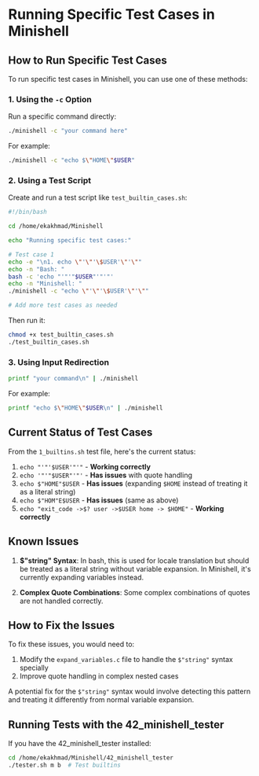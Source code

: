 # Running Specific Test Cases in Minishell

## How to Run Specific Test Cases

To run specific test cases in Minishell, you can use one of these methods:

### 1. Using the `-c` Option

Run a specific command directly:

```bash
./minishell -c "your command here"
```

For example:
```bash
./minishell -c "echo $\"HOME\"$USER"
```

### 2. Using a Test Script

Create and run a test script like `test_builtin_cases.sh`:

```bash
#!/bin/bash

cd /home/ekakhmad/Minishell

echo "Running specific test cases:"

# Test case 1
echo -e "\n1. echo \"'\"'\$USER'\"'\""
echo -n "Bash: "
bash -c 'echo "'"'"$USER"'"'"'
echo -n "Minishell: "
./minishell -c "echo \"'\"'\$USER'\"'\""

# Add more test cases as needed
```

Then run it:
```bash
chmod +x test_builtin_cases.sh
./test_builtin_cases.sh
```

### 3. Using Input Redirection

```bash
printf "your command\n" | ./minishell
```

For example:
```bash
printf "echo $\"HOME\"$USER\n" | ./minishell
```

## Current Status of Test Cases

From the `1_builtins.sh` test file, here's the current status:

1. `echo "'"'$USER'"'"` - **Working correctly**
2. `echo '"'"$USER"'"'` - **Has issues** with quote handling
3. `echo $"HOME"$USER` - **Has issues** (expanding `$HOME` instead of treating it as a literal string)
4. `echo $"HOM"E$USER` - **Has issues** (same as above)
5. `echo "exit_code ->$? user ->$USER home -> $HOME"` - **Working correctly**

## Known Issues

1. **$"string" Syntax**: In bash, this is used for locale translation but should be treated as a literal string without variable expansion. In Minishell, it's currently expanding variables instead.

2. **Complex Quote Combinations**: Some complex combinations of quotes are not handled correctly.

## How to Fix the Issues

To fix these issues, you would need to:

1. Modify the `expand_variables.c` file to handle the `$"string"` syntax specially
2. Improve quote handling in complex nested cases

A potential fix for the `$"string"` syntax would involve detecting this pattern and treating it differently from normal variable expansion.

## Running Tests with the 42_minishell_tester

If you have the 42_minishell_tester installed:

```bash
cd /home/ekakhmad/Minishell/42_minishell_tester
./tester.sh m b  # Test builtins
```
